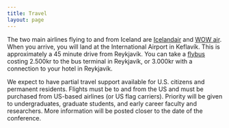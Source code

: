 ```yaml
---
title: Travel
layout: page
---
```


The two main airlines flying to and from Iceland are [Icelandair][icelandair]
and [WOW air][wowair]. When you arrive, you will land at the International
Airport in Keflavík. This is approximately a 45 minute drive from Reykjavík. You
can take a [flybus][flybus] costing 2.500kr to the bus terminal in Reykjavík, or
3.000kr with a connection to your hotel in Reykjavík.  

We expect to have partial travel support available for U.S. citizens and
permanent residents. Flights must be to and from the US and must be purchased
from US-based airlines (or US flag carriers). Priority will be given to
undergraduates, graduate students, and early career faculty and researchers.
More information will be posted closer to the date of the conference.

[icelandair]: www.icelandair.com
[wowair]: www.wowair.com
[flybus]: www.flybus.is
